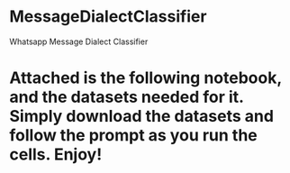 # MessageDialectClassifier
Whatsapp Message Dialect Classifier

# Attached is the following notebook, and the datasets needed for it. Simply download the datasets and follow the prompt as you run the cells. Enjoy!
